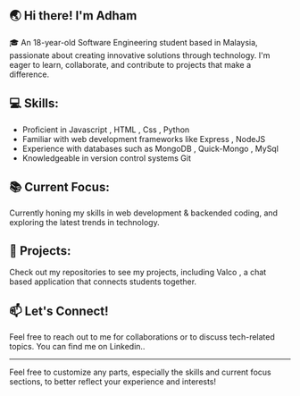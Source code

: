 
## 🌏 **Hi there! I'm Adham**  
🎓 An 18-year-old Software Engineering student based in Malaysia, passionate about creating innovative solutions through technology. I'm eager to learn, collaborate, and contribute to projects that make a difference.

## 💻 **Skills:**  
- Proficient in Javascript , HTML , Css , Python 
- Familiar with web development frameworks like Express , NodeJS 
- Experience with databases such as MongoDB , Quick-Mongo , MySql
- Knowledgeable in version control systems Git

## 📚 **Current Focus:**  
Currently honing my skills in web development & backended coding, and exploring the latest trends in technology.

## 🌟 **Projects:**  
Check out my repositories to see my projects, including Valco , a chat based application that connects students together.

## 📫 **Let's Connect!**  
Feel free to reach out to me for collaborations or to discuss tech-related topics. You can find me on Linkedin..

---

Feel free to customize any parts, especially the skills and current focus sections, to better reflect your experience and interests!
